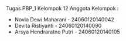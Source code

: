 Tugas PBP_1
Kelompok 12
Anggota Kelompok :
- Novia Dewi Maharani - 24060120140042
- Devita Ristiyanti - 24060120140090
- Arsya Hendraratno Putri - 24060120140105
